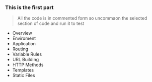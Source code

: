 ### This is the first part

> All the code is in commented form so uncommaon the selected section of code and run it to test

- Overview
- Enviroment
- Application
- Routing
- Variable Rules
- URL Building
- HTTP Methods
- Templates
- Static Files
